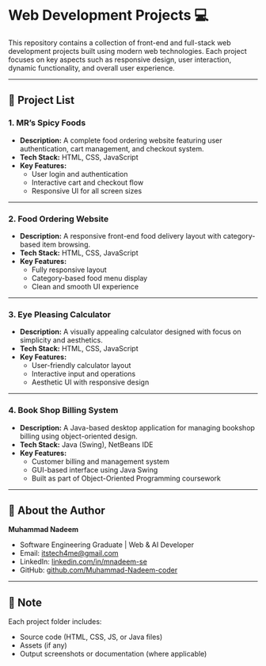 # Web Development Projects 💻  

This repository contains a collection of front-end and full-stack web development projects built using modern web technologies. Each project focuses on key aspects such as responsive design, user interaction, dynamic functionality, and overall user experience.

---

## 📁 Project List

### 1. MR’s Spicy Foods  
- **Description:** A complete food ordering website featuring user authentication, cart management, and checkout system.  
- **Tech Stack:** HTML, CSS, JavaScript  
- **Key Features:**  
  * User login and authentication  
  * Interactive cart and checkout flow  
  * Responsive UI for all screen sizes

---

### 2. Food Ordering Website  
- **Description:** A responsive front-end food delivery layout with category-based item browsing.  
- **Tech Stack:** HTML, CSS, JavaScript  
- **Key Features:**  
  * Fully responsive layout  
  * Category-based food menu display  
  * Clean and smooth UI experience

---

### 3. Eye Pleasing Calculator  
- **Description:** A visually appealing calculator designed with focus on simplicity and aesthetics.  
- **Tech Stack:** HTML, CSS, JavaScript  
- **Key Features:**  
  * User-friendly calculator layout  
  * Interactive input and operations  
  * Aesthetic UI with responsive design

---

### 4. Book Shop Billing System  
- **Description:** A Java-based desktop application for managing bookshop billing using object-oriented design.  
- **Tech Stack:** Java (Swing), NetBeans IDE  
- **Key Features:**  
  * Customer billing and management system  
  * GUI-based interface using Java Swing  
  * Built as part of Object-Oriented Programming coursework

---

## 🧠 About the Author

**Muhammad Nadeem**  
* Software Engineering Graduate | Web & AI Developer  
* Email: itstech4me@gmail.com  
* LinkedIn: [linkedin.com/in/mnadeem-se](https://www.linkedin.com/in/mnadeem-se)  
* GitHub: [github.com/Muhammad-Nadeem-coder](https://github.com/Muhammad-Nadeem-coder)

---

## 📌 Note

Each project folder includes:
* Source code (HTML, CSS, JS, or Java files)  
* Assets (if any)  
* Output screenshots or documentation (where applicable)
